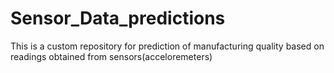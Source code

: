 # Sensor_Data_predictions
This is a custom repository for prediction of manufacturing quality based on readings obtained from sensors(acceloremeters)
